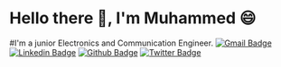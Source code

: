 # Hello there 👋, I'm Muhammed 😄
#I'm a junior Electronics and Communication Engineer.
[![Gmail Badge](https://img.shields.io/badge/-muhammed9alii9@gmail.com-c14438?style=flat&logo=Gmail&logoColor=white&link=mailto:rajk3770@gmail.com)](mailto:rajk3770@gmail.com) 
[![Linkedin Badge](https://img.shields.io/badge/-muhammedalii9-0072b1?style=flat&logo=Linkedin&logoColor=white&link=https://www.linkedin.com/in/muhammedalii9/)](https://www.linkedin.com/in/muhammedalii9/) [![Github Badge](https://img.shields.io/badge/-0xmuhammedalii99-grey?style=flat&logo=github&logoColor=white&link=https://github.com/0xmuhammedalii99/)](https://www.github.com/0xmuhammedalii99/) [![Twitter Badge](https://img.shields.io/badge/-muhammed9alii-00acee?style=flat&logo=twitter&logoColor=white&link=https://twitter.com/muhammed9alii/)](https://www.twitter.com/muhammed9alii/) <p align='left'>
